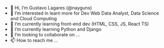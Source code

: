 - 👋 Hi, I’m Gustavo Lagares (@nayguns)
- 👀 I’m interested in learn more for Dev Web Data Analyst, Data Science and Cloud Computing
- 🌱 I’m currently learning front-end dev (HTML, CSS, JS, React TS)
- 🌱 I’m currently learning Python and Django
- 💞️ I’m looking to collaborate on ...
- 📫 How to reach me ...

<!---
nayguns/nayguns is a ✨ special ✨ repository because its `README.md` (this file) appears on your GitHub profile.
You can click the Preview link to take a look at your changes.
--->
